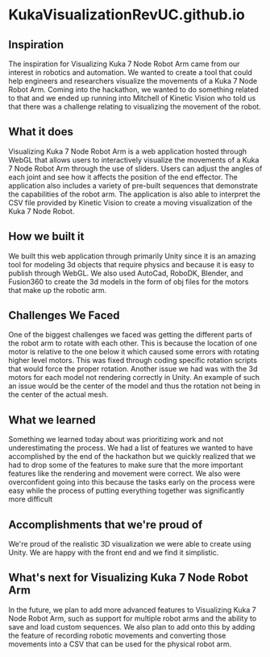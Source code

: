 # KukaVisualizationRevUC.github.io

## Inspiration
The inspiration for Visualizing Kuka 7 Node Robot Arm came from our interest in robotics and automation. We wanted to create a tool that could help engineers and researchers visualize the movements of a Kuka 7 Node Robot Arm. Coming into the hackathon, we wanted to do something related to that and we ended up running into Mitchell of Kinetic Vision who told us that there was a challenge relating to visualizing the movement of the robot. 


## What it does
Visualizing Kuka 7 Node Robot Arm is a web application hosted through WebGL that allows users to interactively visualize the movements of a Kuka 7 Node Robot Arm through the use of sliders. Users can adjust the angles of each joint and see how it affects the position of the end effector. The application also includes a variety of pre-built sequences that demonstrate the capabilities of the robot arm. The application is also able to interpret the CSV file provided by Kinetic Vision to create a moving visualization of the Kuka 7 Node Robot.

## How we built it

We built this web application through primarily Unity since it is an amazing tool for modeling 3d objects that require physics and because it is easy to publish through WebGL. We also used AutoCad, RoboDK, Blender, and Fusion360 to create the 3d models in the form of obj files for the motors that make up the robotic arm.

## Challenges We Faced
One of the biggest challenges we faced was getting the different parts of the robot arm to rotate with each other. This is because the location of one motor is relative to the one below it which caused some errors with rotating higher level motors. This was fixed through coding specific rotation scripts that would force the proper rotation. Another issue we had was with the 3d motors for each model not rendering correctly in Unity. An example of such an issue would be the center of the model and thus the rotation not being in the center of the actual mesh.
## What we learned
Something we learned today about was prioritizing work and not underestimating the process. We had a list of features we wanted to have accomplished by the end of the hackathon but we quickly realized that we had to drop some of the features to make sure that the more important features like the rendering and movement were correct. We also were overconfident going into this because the tasks early on the process were easy while the process of putting everything together was significantly more difficult
## Accomplishments that we're proud of
We're proud of the realistic 3D visualization we were able to create using Unity. We are happy with the front end and we find it simplistic.

## What's next for Visualizing Kuka 7 Node Robot Arm
In the future, we plan to add more advanced features to Visualizing Kuka 7 Node Robot Arm, such as support for multiple robot arms and the ability to save and load custom sequences. We also plan to add onto this by adding the feature of recording robotic movements and converting those movements into a CSV that can be used for the physical robot arm.

